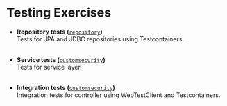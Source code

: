 # Testing Exercises

* **Repository tests (**[`repository`](src/test/java/com/testingexercises/repository)**)**\
  Tests for JPA and JDBC repositories using Testcontainers.<br/><br/>

* **Service tests (**[`customsecurity`](src/test/java/com/testingexercises/service)**)**\
  Tests for service layer.<br/><br/>

* **Integration tests (**[`customsecurity`](src/test/java/com/testingexercises/controller)**)**\
  Integration tests for controller using WebTestClient and Testcontainers.